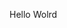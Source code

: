 Hello Wolrd








































































































































































































































































































































































































































































































































































































































































































































































































































































































































































































































































































































































































































































































































































































































































































































































































































































































































































